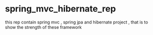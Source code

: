 # spring_mvc_hibernate_rep
this rep contain  spring mvc , spring jpa and  hibernate  project ,  that is to show the strength  of these framework
